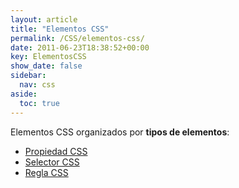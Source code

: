 ```yaml
---
layout: article
title: "Elementos CSS"
permalink: /CSS/elementos-css/
date: 2011-06-23T18:38:52+00:00
key: ElementosCSS
show_date: false
sidebar:
  nav: css
aside:
  toc: true
---
```


Elementos CSS organizados por **tipos de elementos**: 

<ul>
  <li><a href="/CSS/tag/propiedad-css/">Propiedad CSS</a></li>
  <li><a href="/CSS/tag/selector-css/">Selector CSS</a></li>
  <li><a href="/CSS/tag/regla-css/">Regla CSS</a></li>
</ul>